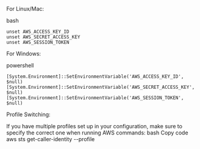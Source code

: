 For Linux/Mac:

bash
```
unset AWS_ACCESS_KEY_ID
unset AWS_SECRET_ACCESS_KEY
unset AWS_SESSION_TOKEN
```
For Windows:

powershell
```Copy code
[System.Environment]::SetEnvironmentVariable('AWS_ACCESS_KEY_ID', $null)
[System.Environment]::SetEnvironmentVariable('AWS_SECRET_ACCESS_KEY', $null)
[System.Environment]::SetEnvironmentVariable('AWS_SESSION_TOKEN', $null)
```
Profile Switching:

If you have multiple profiles set up in your configuration, make sure to specify the correct one when running AWS commands:
bash
Copy code
aws sts get-caller-identity --profile <your-profile-name>